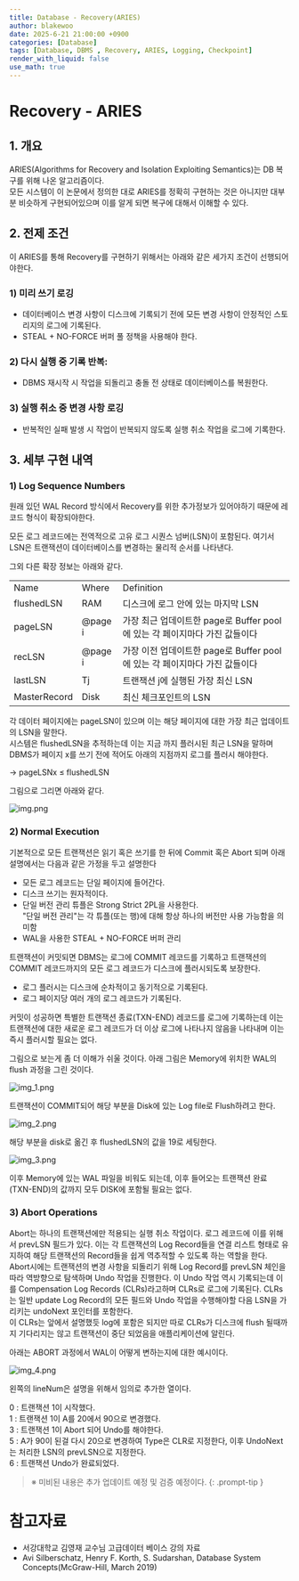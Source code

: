 ```yaml
---
title: Database - Recovery(ARIES)
author: blakewoo
date: 2025-6-21 21:00:00 +0900
categories: [Database]
tags: [Database, DBMS , Recovery, ARIES, Logging, Checkpoint]
render_with_liquid: false
use_math: true
---
```


# Recovery - ARIES

## 1. 개요
ARIES(Algorithms for Recovery and Isolation Exploiting Semantics)는 DB 복구를 위해 나온 알고리즘이다.   
모든 시스템이 이 논문에서 정의한 대로 ARIES를 정확히 구현하는 것은 아니지만 대부분 비슷하게 구현되어있으며 이를 알게 되면
복구에 대해서 이해할 수 있다.

## 2. 전제 조건
이 ARIES를 통해 Recovery를 구현하기 위해서는 아래와 같은 세가지 조건이 선행되어야한다.

### 1) 미리 쓰기 로깅
- 데이터베이스 변경 사항이 디스크에 기록되기 전에 모든 변경 사항이 안정적인 스토리지의 로그에 기록된다.
- STEAL + NO-FORCE 버퍼 풀 정책을 사용해야 한다.

### 2) 다시 실행 중 기록 반복:
- DBMS 재시작 시 작업을 되돌리고 충돌 전 상태로 데이터베이스를 복원한다.

### 3) 실행 취소 중 변경 사항 로깅
- 반복적인 실패 발생 시 작업이 반복되지 않도록 실행 취소 작업을 로그에 기록한다.

## 3. 세부 구현 내역
### 1) Log Sequence Numbers
원래 있던 WAL Record 방식에서 Recovery를 위한 추가정보가 있어야하기 때문에
레코드 형식이 확장되야한다.

모든 로그 레코드에는 전역적으로 고유 로그 시퀀스 넘버(LSN)이 포함된다.
여기서 LSN은 트랜잭션이 데이터베이스를 변경하는 물리적 순서를 나타낸다.

그외 다른 확장 정보는 아래와 같다.

<table>
    <tr>
        <td>Name</td>
        <td>Where</td>
        <td>Definition</td>
    </tr>
    <tr>
        <td>flushedLSN</td>
        <td>RAM</td>
        <td>디스크에 로그 안에 있는 마지막 LSN</td>
    </tr>
    <tr>
        <td>pageLSN</td>
        <td>@page i</td>
        <td>가장 최근 업데이트한 page로 Buffer pool에 있는 각 페이지마다 가진 값들이다</td>
    </tr>
    <tr>
        <td>recLSN</td>
        <td>@page i</td>
        <td>가장 이전 업데이트한 page로 Buffer pool에 있는 각 페이지마다 가진 값들이다</td>
    </tr>
    <tr>
        <td>lastLSN</td>
        <td>Tj</td>
        <td>트랜잭션 j에 실행된 가장 최신 LSN</td>
    </tr>
    <tr>
        <td>MasterRecord</td>
        <td>Disk</td>
        <td>최신 체크포인트의 LSN</td>
    </tr>
</table>

각 데이터 페이지에는 pageLSN이 있으며 이는 해당 페이지에 대한 가장 최근 업데이트의 LSN을 말한다.   
시스템은 flushedLSN을 추적하는데 이는 지금 까지 플러시된 최근 LSN을 말하며 DBMS가 페이지 x를 쓰기 전에
적어도 아래의 지점까지 로그를 플러시 해야한다.

→ pageLSNx ≤ flushedLSN

그림으로 그리면 아래와 같다.

![img.png](/assets/blog/database/Recovery/img.png)


### 2) Normal Execution
기본적으로 모든 트랜잭션은 읽기 혹은 쓰기를 한 뒤에 Commit 혹은 Abort 되며 아래 설명에서는
다음과 같은 가정을 두고 설명한다

- 모든 로그 레코드는 단일 페이지에 들어간다.
- 디스크 쓰기는 원자적이다.
- 단일 버전 관리 튜플은 Strong Strict 2PL을 사용한다.   
  "단일 버전 관리"는 각 튜플(또는 행)에 대해 항상 하나의 버전만 사용 가능함을 의미함
- WAL을 사용한 STEAL + NO-FORCE 버퍼 관리 

트랜잭션이 커밋되면 DBMS는 로그에 COMMIT 레코드를 기록하고 트랜잭션의 COMMIT 레코드까지의
모든 로그 레코드가 디스크에 플러시되도록 보장한다.
- 로그 플러시는 디스크에 순차적이고 동기적으로 기록된다.
- 로그 페이지당 여러 개의 로그 레코드가 기록된다.

커밋이 성공하면 특별한 트랜잭션 종료(TXN-END) 레코드를 로그에 기록하는데
이는 트랜잭션에 대한 새로운 로그 레코드가 더 이상 로그에 나타나지 않음을 나타내며
이는 즉시 플러시할 필요는 없다.

그림으로 보는게 좀 더 이해가 쉬울 것이다. 아래 그림은 Memory에 위치한 WAL의 flush 과정을 그린 것이다.

![img_1.png](/assets/blog/database/Recovery/img_1.png)

트랜잭션이 COMMIT되어 해당 부분을 Disk에 있는 Log file로 Flush하려고 한다.

![img_2.png](/assets/blog/database/Recovery/img_2.png)

해당 부분을 disk로 옮긴 후 flushedLSN의 값을 19로 세팅한다.

![img_3.png](/assets/blog/database/Recovery/img_3.png)

이후 Memory에 있는 WAL 파일을 비워도 되는데, 이후 들어오는 트랜잭션 완료(TXN-END)의 값까지
모두 DISK에 포함될 필요는 없다.

### 3) Abort Operations
Abort는 하나의 트랜잭션에만 적용되는 실행 취소 작업이다.
로그 레코드에 이를 위해서 prevLSN 필드가 있다.
이는 각 트랜잭션의 Log Record들을 연결 리스트 형태로 유지하여
해당 트랜잭션의 Record들을 쉽게 역추적할 수 있도록 하는 역할을 한다.   
Abort시에는 트랜잭션의 변경 사항을 되돌리기 위해 Log Record를 prevLSN 체인을 따라 역방향으로 탐색하며
Undo 작업을 진행한다. 이 Undo 작업 역시 기록되는데 이를 Compensation Log Records (CLRs)라고하며
CLRs로 로그에 기록된다. CLRs는 일반 update Log Record의 모든 필드와 Undo 작업을 수행해야할 다음 LSN을
가리키는 undoNext 포인터를 포함한다.   
이 CLRs는 앞에서 설명했듯 log에 포함은 되지만 따로 CLRs가 디스크에 flush 될때까지
기다리지는 않고 트랜잭션이 중단 되었음을 애플리케이션에 알린다.

아래는 ABORT 과정에서 WAL이 어떻게 변하는지에 대한 예시이다.

![img_4.png](/assets/blog/database/Recovery/img_4.png)

왼쪽의 lineNum은 설명을 위해서 임의로 추가한 열이다.

0 : 트랜잭션 1이 시작했다.   
1 : 트랜잭션 1이 A를 20에서 90으로 변경했다.   
3 : 트랜잭션 1이 Abort 되어 Undo를 해야한다.   
5 : A가 90이 된걸 다시 20으로 변경하여 Type은 CLR로 지정한다, 이후 UndoNext는 처리한 LSN의 prevLSN으로 지정한다.   
6 : 트랜잭션 Undo가 완료되었다.

> ※ 미비된 내용은 추가 업데이트 예정 및 검증 예정이다.
{: .prompt-tip }

# 참고자료
- 서강대학교 김영재 교수님 고급데이터 베이스 강의 자료
- Avi Silberschatz, Henry F. Korth, S. Sudarshan, Database System Concepts(McGraw-Hill, March 2019)
